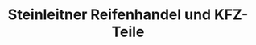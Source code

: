 ---
title: "Steinleitner Reifenhandel und KFZ-Teile"
url: /moosburg-a-d-isar/steinleitner-reifenhandel-und-kfz-teile/
shop: Reifen
---
